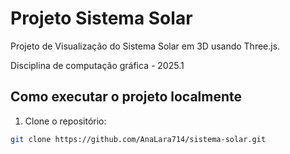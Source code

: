 # Projeto Sistema Solar

Projeto de Visualização do Sistema Solar em 3D usando Three.js.

Disciplina de computação gráfica - 2025.1

## Como executar o projeto localmente

1. Clone o repositório:
```bash
git clone https://github.com/AnaLara714/sistema-solar.git